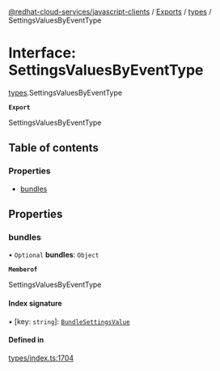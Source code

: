 [@redhat-cloud-services/javascript-clients](../README.md) / [Exports](../modules.md) / [types](../modules/types.md) / SettingsValuesByEventType

# Interface: SettingsValuesByEventType

[types](../modules/types.md).SettingsValuesByEventType

**`Export`**

SettingsValuesByEventType

## Table of contents

### Properties

- [bundles](types.SettingsValuesByEventType.md#bundles)

## Properties

### bundles

• `Optional` **bundles**: `Object`

**`Memberof`**

SettingsValuesByEventType

#### Index signature

▪ [key: `string`]: [`BundleSettingsValue`](types.BundleSettingsValue.md)

#### Defined in

[types/index.ts:1704](https://github.com/RedHatInsights/javascript-clients/blob/main/packages/notifications/types/index.ts#L1704)
